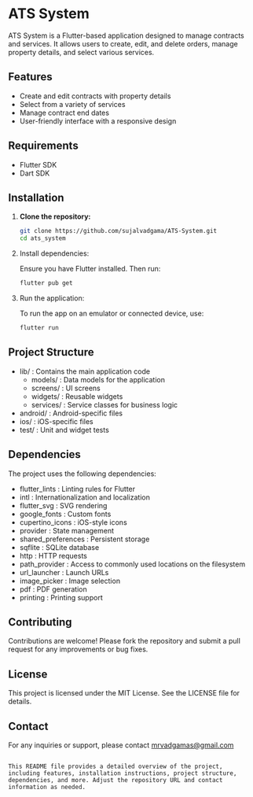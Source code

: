 # ATS System

ATS System is a Flutter-based application designed to manage contracts and services. It allows users to create, edit, and delete orders, manage property details, and select various services.

## Features

- Create and edit contracts with property details
- Select from a variety of services
- Manage contract end dates
- User-friendly interface with a responsive design

## Requirements

- Flutter SDK
- Dart SDK

## Installation

1. **Clone the repository:**

   ```bash
   git clone https://github.com/sujalvadgama/ATS-System.git
   cd ats_system
   ```
2. Install dependencies:
   
   Ensure you have Flutter installed. Then run:
   
   ```bash
   flutter pub get
    ```
3. Run the application:
   
   To run the app on an emulator or connected device, use:
   
   ```bash
   flutter run
    ```
## Project Structure
- lib/ : Contains the main application code
  - models/ : Data models for the application
  - screens/ : UI screens
  - widgets/ : Reusable widgets
  - services/ : Service classes for business logic
- android/ : Android-specific files
- ios/ : iOS-specific files
- test/ : Unit and widget tests

## Dependencies
The project uses the following dependencies:

- flutter_lints : Linting rules for Flutter
- intl : Internationalization and localization
- flutter_svg : SVG rendering
- google_fonts : Custom fonts
- cupertino_icons : iOS-style icons
- provider : State management
- shared_preferences : Persistent storage
- sqflite : SQLite database
- http : HTTP requests
- path_provider : Access to commonly used locations on the filesystem
- url_launcher : Launch URLs
- image_picker : Image selection
- pdf : PDF generation
- printing : Printing support

## Contributing
Contributions are welcome! Please fork the repository and submit a pull request for any improvements or bug fixes.

## License
This project is licensed under the MIT License. See the LICENSE file for details.

## Contact
For any inquiries or support, please contact mrvadgamas@gmail.com

```plaintext

This README file provides a detailed overview of the project, including features, installation instructions, project structure, dependencies, and more. Adjust the repository URL and contact information as needed.
 ```
```